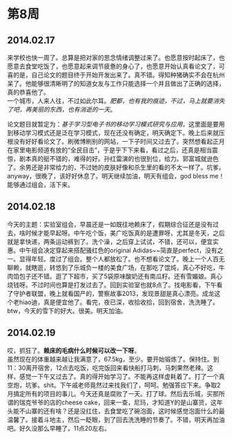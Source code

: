 第8周
======

## 2014.02.17

来学校也快一周了。总算是把对家的思念情绪调整过来了。也愿意按时起床了，也愿意去食堂吃饭了，也愿意起来调节疲惫的身心了，也愿意开始认真看论文了，可喜的是，自己论文的题目终于开始开发出来了。真不错。得知种猪确实不会在杭州呆了。他能够很清晰明了的知道女友与工作只能选择一个并且做出了正确的选择，真的恭喜他了。  
一个城市，人来人往，不过如此尔耳。*肥都，也有我的痕迹，不过，马上就要消失了吧，再美丽的东西，也有消逝的一天*。

论文题目就暂定为：*基于学习型电子书的移动学习模式研究与应用*，这里面是要用到移动学习模式还是泛在学习模式，现在还没有确定，明天确定下。晚上后来就压根没有好好看论文了。刷微博刷别的网站，一下子时间又过去了。突然想看起正月在家里电影频道有放的“全民目击”，于是乎下下来看，看过之后，还真是相当震惊，剧本真的挺不错的，难得的好。孙红雷演的也很到位，给力。郭富城就逊色了。余男还是非常给力的，不过她的皮肤好像和杀生里的看的不太一样了。坑爹。anyway，很晚了，该好好休息了。明天继续加油，明天有组会，god bless me！能够通过组会，活下来。

## 2014.02.18

今天的主题：实验室组会，早晨还是一如既往地赖床了，假期综合征还是没有过去，啥时候才能早起呀。中午吃个饭，美广吃饭真的是遭罪呀，尤其是冬天，之后就是拿快递，两条运动裤到了。洗个澡，之后穿上试试，不错，还可以，便宜实惠。中午组会决定穿起来搭配骚红色的original Adidas~~简直是perfect，没有之一。显得年轻。度过了组会。整个人都放松了。也不想看论文了。晚上一个人百无聊赖，就瞎逛，转悠到了乐城负一楼的美食广场，在那吃了馄炖，真心不好吃，牛肉馅包子还不错。逛了下超市，买了5袋原味酸奶还有南瓜籽。还有雪媚娘。真心烧钱呀。不过时间也算是打发过去了。回到实验室也就8点了。找电影看，下午看了守护者联盟，晚上就看国产的，警察故事2013，发现景甜是真心漂亮。成龙这个老hiao迪，真是便宜他了。看完，夜已深，收拾收拾，回到宿舍，洗洗睡了。btw，今天的雪下的好大。很美。明天加油。

## 2014.02.19

哎，抓狂了。**赖床的毛病什么时候可以改一下呀**。  
虽然现在的体重越来越让我满意了，67.5kg，至少。要开始锻炼了。保持住。到11：30离开宿舍，12点去吃饭，吃完饭回来看快船打马刺，马刺果然老辣。这样，感觉一下午又过去了。真的得开始学习了。不能再这样虚耗着了。打了一个真空炮，坑爹。shit。下午戚老师竟然过来找我们了，呵呵。勉强答应下来。争取2月搞定所有的项目的事儿。今天还真是腐败了一天。打了球。然后去乐城，买那所谓的瑞克爷爷的店的cheese cake，回来一查，尼玛，才知道Y的是山寨货，这年头能不山寨的还有啥？还是没扛住，去食堂吃了碗泡面，这时候感觉泡面什么的最温馨了。接着斗地主，然后一眨眼，到了回去洗洗睡的节奏了。不错，明天再加油吧。好久没那么早睡了。11点20左右。
